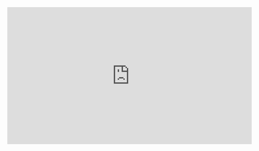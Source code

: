 <iframe width="560" height="315" src="https://www.youtube.com/embed/lz8qBzHNtec?si=zf5yUsNavg80r-5D" title="YouTube video player" frameborder="0" allow="accelerometer; autoplay; clipboard-write; encrypted-media; gyroscope; picture-in-picture; web-share" referrerpolicy="strict-origin-when-cross-origin" allowfullscreen></iframe>
